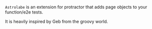 `Astrolabe` is an extension for protractor that adds page objects to your function/e2e tests.

It is heavily inspired by Geb from the groovy world.
